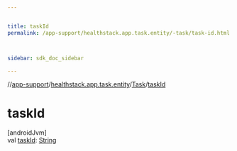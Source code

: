```yaml
---


title: taskId
permalink: /app-support/healthstack.app.task.entity/-task/task-id.html



sidebar: sdk_doc_sidebar

---
```



//[app-support](/app-support.html)/[healthstack.app.task.entity](../index.html)/[Task](index.html)/[taskId](task-id.html)



# taskId



[androidJvm]\
val [taskId](task-id.html): [String](https://kotlinlang.org/api/latest/jvm/stdlib/kotlin/-string/index.html)






